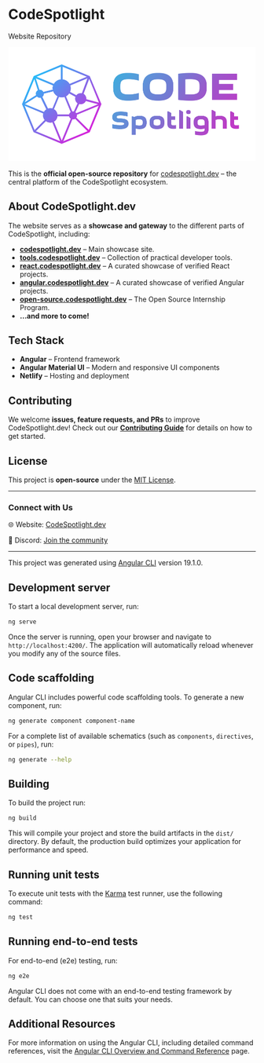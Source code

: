 # CodeSpotlight

Website Repository

[![CodeSpotlight Logo](/profile/codespotlight-logo-narrow.png)](https://codespotlight.dev)

This is the **official open-source repository** for [codespotlight.dev](https://codespotlight.dev) – the central platform of the CodeSpotlight ecosystem.

## About CodeSpotlight.dev
The website serves as a **showcase and gateway** to the different parts of CodeSpotlight, including:
- **[codespotlight.dev](https://codespotlight.dev)** – Main showcase site. 
- **[tools.codespotlight.dev](https://tools.codespotlight.dev)** – Collection of practical developer tools. 
- **[react.codespotlight.dev](https://react.codespotlight.dev)** – A curated showcase of verified React projects.
- **[angular.codespotlight.dev](https://angular.codespotlight.dev)** – A curated showcase of verified Angular projects.
- **[open-source.codespotlight.dev](https://react.codespotlight.dev)** – The Open Source Internship Program.
- **...and more to come!**


## Tech Stack
- **Angular** – Frontend framework
- **Angular Material UI** – Modern and responsive UI components
- **Netlify** – Hosting and deployment

## Contributing
We welcome **issues, feature requests, and PRs** to improve CodeSpotlight.dev! Check out our **[Contributing Guide](CONTRIBUTING.md)** for details on how to get started.

## License
This project is **open-source** under the [MIT License](LICENSE).

---

### Connect with Us
🌐 Website: [CodeSpotlight.dev](https://codespotlight.dev) 

💬 Discord: [Join the community](https://discord.gg/wZyNsP9n6S)
__________________________________________________________


This project was generated using [Angular CLI](https://github.com/angular/angular-cli) version 19.1.0.

## Development server

To start a local development server, run:

```bash
ng serve
```

Once the server is running, open your browser and navigate to `http://localhost:4200/`. The application will automatically reload whenever you modify any of the source files.

## Code scaffolding

Angular CLI includes powerful code scaffolding tools. To generate a new component, run:

```bash
ng generate component component-name
```

For a complete list of available schematics (such as `components`, `directives`, or `pipes`), run:

```bash
ng generate --help
```

## Building

To build the project run:

```bash
ng build
```

This will compile your project and store the build artifacts in the `dist/` directory. By default, the production build optimizes your application for performance and speed.

## Running unit tests

To execute unit tests with the [Karma](https://karma-runner.github.io) test runner, use the following command:

```bash
ng test
```

## Running end-to-end tests

For end-to-end (e2e) testing, run:

```bash
ng e2e
```

Angular CLI does not come with an end-to-end testing framework by default. You can choose one that suits your needs.

## Additional Resources

For more information on using the Angular CLI, including detailed command references, visit the [Angular CLI Overview and Command Reference](https://angular.dev/tools/cli) page.
